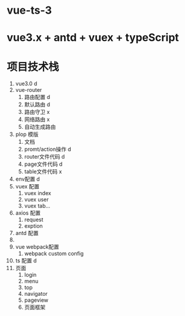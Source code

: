 # vue-ts-3
# vue3.x + antd + vuex + typeScript

# 项目技术栈
1. vue3.0 d
2. vue-router 
   1. 路由配置 d
   2. 默认路由 d
   3. 路由守卫 x
   4. 网络路由 x
   5. 自动生成路由 
3. plop 模版
    1.  文档 
    2.  promt/action操作 d
    3.  router文件代码 d
    4.  page文件代码 d
    5.  table文件代码 x
4. env配置 d
5. vuex 配置
   1. vuex index
   2. vuex user
   3. vuex tab...
6. axios 配置
    1.  request 
    2.  exption 
7. antd 配置
8. 
9.  vue webpack配置
    1.  webpack custom config 
10. ts 配置 d
11. 页面
    1.  login 
    2.  menu 
    3.  top
    4.  navigator
    5.  pageview
    6.  页面框架